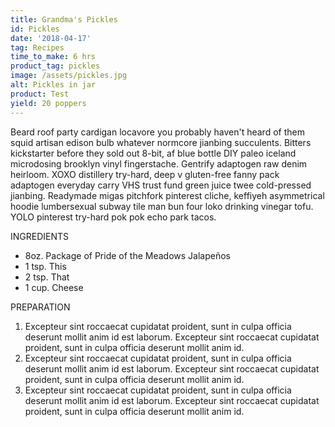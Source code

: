 ```yaml
---
title: Grandma's Pickles
id: Pickles
date: '2018-04-17'
tag: Recipes
time_to_make: 6 hrs
product_tag: pickles
image: /assets/pickles.jpg
alt: Pickles in jar
product: Test
yield: 20 poppers
---
```


Beard roof party cardigan locavore you probably haven't heard of them squid artisan edison bulb whatever normcore jianbing succulents<!-- end -->. Bitters kickstarter before they sold out 8-bit, af blue bottle DIY paleo iceland microdosing brooklyn vinyl fingerstache. Gentrify adaptogen raw denim heirloom. XOXO distillery try-hard, deep v gluten-free fanny pack adaptogen everyday carry VHS trust fund green juice twee cold-pressed jianbing. Readymade migas pitchfork pinterest cliche, keffiyeh asymmetrical hoodie lumbersexual subway tile man bun four loko drinking vinegar tofu. YOLO pinterest try-hard pok pok echo park tacos.

INGREDIENTS

* 8oz. Package of Pride of the Meadows Jalapeños
* 1 tsp. This
* 2 tsp. That
* 1 cup. Cheese

PREPARATION

1.  Excepteur sint roccaecat cupidatat proident, sunt in culpa officia deserunt mollit anim id est laborum. Excepteur sint roccaecat cupidatat proident, sunt in culpa officia deserunt mollit anim id.
1.  Excepteur sint roccaecat cupidatat proident, sunt in culpa officia deserunt mollit anim id est laborum. Excepteur sint roccaecat cupidatat proident, sunt in culpa officia deserunt mollit anim id.
1.  Excepteur sint roccaecat cupidatat proident, sunt in culpa officia deserunt mollit anim id est laborum. Excepteur sint roccaecat cupidatat proident, sunt in culpa officia deserunt mollit anim id.
